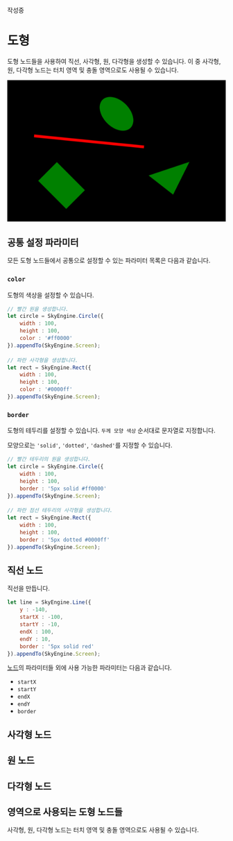 작성중

# 도형
도형 노드들을 사용하여 직선, 사각형, 원, 다각형을 생성할 수 있습니다. 이 중 사각형, 원, 다각형 노드는 터치 영역 및 충돌 영역으로도 사용될 수 있습니다.

![도형들](https://raw.githubusercontent.com/Hanul/SkyEngine/master/DOC/images/figures.png)

## 공통 설정 파라미터
모든 도형 노드들에서 공통으로 설정할 수 있는 파라미터 목록은 다음과 같습니다.

### `color`
도형의 색상을 설정할 수 있습니다.

```javascript
// 빨간 원을 생성합니다.
let circle = SkyEngine.Circle({
	width : 100,
	height : 100,
	color : '#ff0000'
}).appendTo(SkyEngine.Screen);

// 파란 사각형을 생성합니다.
let rect = SkyEngine.Rect({
	width : 100,
	height : 100,
	color : '#0000ff'
}).appendTo(SkyEngine.Screen);
```

### `border`
도형의 테두리를 설정할 수 있습니다. `두께 모양 색상` 순서대로 문자열로 지정합니다.

모양으로는 `'solid'`, `'dotted'`, `'dashed'`를 지정할 수 있습니다.

```javascript
// 빨간 테두리의 원을 생성합니다.
let circle = SkyEngine.Circle({
	width : 100,
	height : 100,
	border : '5px solid #ff0000'
}).appendTo(SkyEngine.Screen);

// 파란 점선 테두리의 사각형을 생성합니다.
let rect = SkyEngine.Rect({
	width : 100,
	height : 100,
	border : '5px dotted #0000ff'
}).appendTo(SkyEngine.Screen);
```

## 직선 노드
직선을 만듭니다.

```javascript
let line = SkyEngine.Line({
	y : -140,
	startX : -100,
	startY : -10,
	endX : 100,
	endY : 10,
	border : '5px solid red'
}).appendTo(SkyEngine.Screen);
```

[노드](../Node.md)의 파라미터들 외에 사용 가능한 파라미터는 다음과 같습니다.
- `startX`
- `startY`
- `endX`
- `endY`
- `border`

## 사각형 노드

## 원 노드

## 다각형 노드

## 영역으로 사용되는 도형 노드들
사각형, 원, 다각형 노드는 터치 영역 및 충돌 영역으로도 사용될 수 있습니다.
